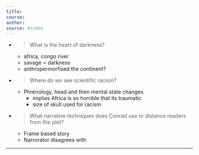 ```yaml
---
title:  
course: 
author: 
source: #index
---
```


- > What is the heart of darkness?
	- africa, congo river
	- savage = darkness
	- anthropermorfised the continent?
- > Where do we see scientific racism?
	- Phrenology, head and then mental state changes
		- implies Africa is so horrible that its traumatic
		- size of skull used for racism
- > What narrative techniques does Conrad use to distance readers from the plot?
	- Frame based story
	- Narrorator disagrees with 

---
